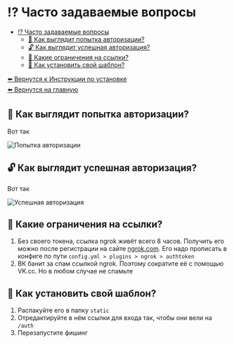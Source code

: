 # ⁉️ Часто задаваемые вопросы

- [⁉️ Часто задаваемые вопросы](#️-часто-задаваемые-вопросы)
  - [🔐 Как выглядит попытка авторизации?](#-как-выглядит-попытка-авторизации)
  - [🔓 Как выглядит успешная авторизация?](#-как-выглядит-успешная-авторизация)
  - [🔗 Какие ограничения на ссылки?](#-какие-ограничения-на-ссылки)
  - [🎨 Как установить свой шаблон?](#-как-установить-свой-шаблон)

[⬅️ Вернутся к Инструкции по установке](./installation.ru.md)  
[⬅️ Вернутся на главную](../README.md)

## 🔐 Как выглядит попытка авторизации?

Вот так

![Попытка авторизации](./authorization-attempt.png)

## 🔓 Как выглядит успешная авторизация?

Вот так

![Успешная авторизация](./successful-auth.png)

## 🔗 Какие ограничения на ссылки?

1. Без своего токена, ссылка ngrok живёт всего 8 часов. Получить его можно после регистрации на сайте [ngrok.com](https://dashboard.ngrok.com/login). Его надо прописать в конфиге по пути `config.yml > plugins > ngrok > authtoken`
2. ВК банит за спам ссылкой ngrok. Поэтому сократите её с помощью VK.cc. Но в любом случае не спамьте

## 🎨 Как установить свой шаблон?

1. Распакуйте его в папку `static`
2. Отредактируйте в нём ссылки для входа так, чтобы они вели на `/auth`
3. Перезапустите фишинг
